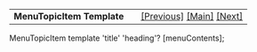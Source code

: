 <table width="100%" data-border="0" data-cellspacing="0"
data-cellpadding="3" data-bgcolor="#C0C0C0">
<colgroup>
<col style="width: 50%" />
<col style="width: 50%" />
</colgroup>
<tbody>
<tr>
<td style="text-align: left;"><strong>MenuTopicItem Template<br />
</strong></td>
<td style="text-align: right;"><a
href="menulongtopicitemtemplate.htm">[Previous]</a> <a
href="generalintroduction.htm">[Main]</a> <a
href="misctopictemplate.htm">[Next]</a></td>
</tr>
</tbody>
</table>

  
MenuTopicItem template 'title' 'heading'? \[menuContents\];  
  
